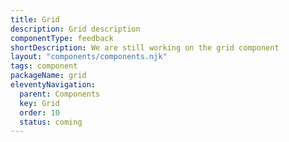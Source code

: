 ```yaml
---
title: Grid
description: Grid description
componentType: feedback
shortDescription: We are still working on the grid component
layout: "components/components.njk"
tags: component
packageName: grid
eleventyNavigation:
  parent: Components
  key: Grid
  order: 10
  status: coming
---
```


